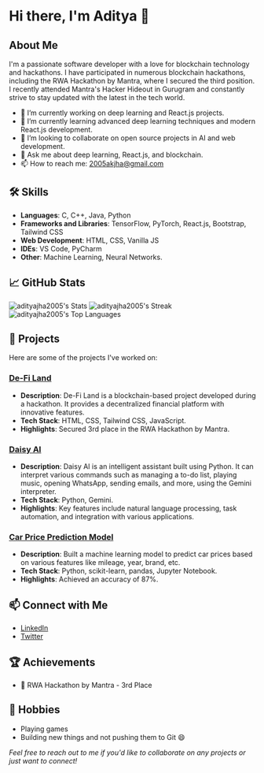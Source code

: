 # Hi there, I'm Aditya 👋


## About Me

I'm a passionate software developer with a love for blockchain technology and hackathons. I have participated in numerous blockchain hackathons, including the RWA Hackathon by Mantra, where I secured the third position. I recently attended Mantra's Hacker Hideout in Gurugram and constantly strive to stay updated with the latest in the tech world.

- 🔭 I’m currently working on deep learning and React.js projects.
- 🌱 I’m currently learning advanced deep learning techniques and modern React.js development.
- 👯 I’m looking to collaborate on open source projects in AI and web development.
- 💬 Ask me about deep learning, React.js, and blockchain.
- 📫 How to reach me: 2005akjha@gmail.com

## 🛠️ Skills

- **Languages**: C, C++, Java, Python
- **Frameworks and Libraries**: TensorFlow, PyTorch, React.js, Bootstrap, Tailwind CSS
- **Web Development**: HTML, CSS, Vanilla JS
- **IDEs**: VS Code, PyCharm
- **Other**: Machine Learning, Neural Networks.

## 📈 GitHub Stats

![adityajha2005's Stats](https://github-readme-stats.vercel.app/api?username=adityajha2005&theme=vue-dark&show_icons=true&hide_border=true&count_private=true)
![adityajha2005's Streak](https://github-readme-streak-stats.herokuapp.com/?user=adityajha2005&theme=vue-dark&hide_border=true)
![adityajha2005's Top Languages](https://github-readme-stats.vercel.app/api/top-langs/?username=adityajha2005&theme=vue-dark&show_icons=true&hide_border=true&layout=compact)

## 🚀 Projects

Here are some of the projects I've worked on:

### [De-Fi Land](https://github.com/adityajha2005/defi-land)
- **Description**: De-Fi Land is a blockchain-based project developed during a hackathon. It provides a decentralized financial platform with innovative features.
- **Tech Stack**: HTML, CSS, Tailwind CSS, JavaScript.
- **Highlights**: Secured 3rd place in the RWA Hackathon by Mantra.

### [Daisy AI](https://github.com/adityajha2005/DaisyAI)
- **Description**: Daisy AI is an intelligent assistant built using Python. It can interpret various commands such as managing a to-do list, playing music, opening WhatsApp, sending emails, and more, using the Gemini interpreter.
- **Tech Stack**: Python, Gemini.
- **Highlights**: Key features include natural language processing, task automation, and integration with various applications.

### [Car Price Prediction Model](link-to-project)
- **Description**: Built a machine learning model to predict car prices based on various features like mileage, year, brand, etc.
- **Tech Stack**: Python, scikit-learn, pandas, Jupyter Notebook.
- **Highlights**: Achieved an accuracy of 87%.


## 📫 Connect with Me

- [LinkedIn](https://www.linkedin.com/in/aditya-jha-654800280/)
- [Twitter](https://twitter.com/adxtya_jha?t=9gvxUDQv-9RQ2y3xsnUxmA&s=08)

## 🏆 Achievements

- 🥉 RWA Hackathon by Mantra - 3rd Place

## 🎨 Hobbies

- Playing games
- Building new things and not pushing them to Git 😄


*Feel free to reach out to me if you'd like to collaborate on any projects or just want to connect!*
